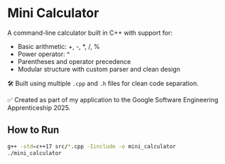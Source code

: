 # Mini Calculator

A command-line calculator built in C++ with support for:

- Basic arithmetic: +, -, *, /, %
- Power operator: ^
- Parentheses and operator precedence
- Modular structure with custom parser and clean design

🛠️ Built using multiple `.cpp` and `.h` files for clean code separation.

✅ Created as part of my application to the Google Software Engineering Apprenticeship 2025.

## How to Run

```bash
g++ -std=c++17 src/*.cpp -Iinclude -o mini_calculator
./mini_calculator

